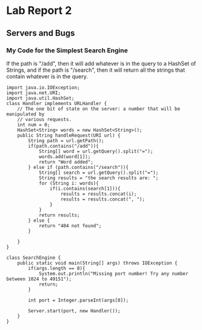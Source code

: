# Lab Report 2
## Servers and Bugs

### My Code for the Simplest Search Engine
If the path is "/add", then it will add whatever is in the query to a HashSet of Strings, and if the path is "/search", then it will return all the strings that contain whatever is in the query.
```
import java.io.IOException;
import java.net.URI;
import java.util.HashSet;
class Handler implements URLHandler {
    // The one bit of state on the server: a number that will be manipulated by
    // various requests.
    int num = 0;
    HashSet<String> words = new HashSet<String>();
    public String handleRequest(URI url) {
        String path = url.getPath();
        if(path.contains("/add")){
            String[] word = url.getQuery().split("=");
            words.add(word[1]);
            return "Word added";
        } else if (path.contains("/search")){
            String[] search = url.getQuery().split("=");
            String results = "the search results are: ";
            for (String i: words){
                if(i.contains(search[1])){
                    results = results.concat(i);
                    results = results.concat(", ");
                }
            }
            return results;
        } else {
            return "404 not found";
        }

    }
}

class SearchEngine {
    public static void main(String[] args) throws IOException {
        if(args.length == 0){
            System.out.println("Missing port number! Try any number between 1024 to 49151");
            return;
        }

        int port = Integer.parseInt(args[0]);

        Server.start(port, new Handler());
    }
}

```
